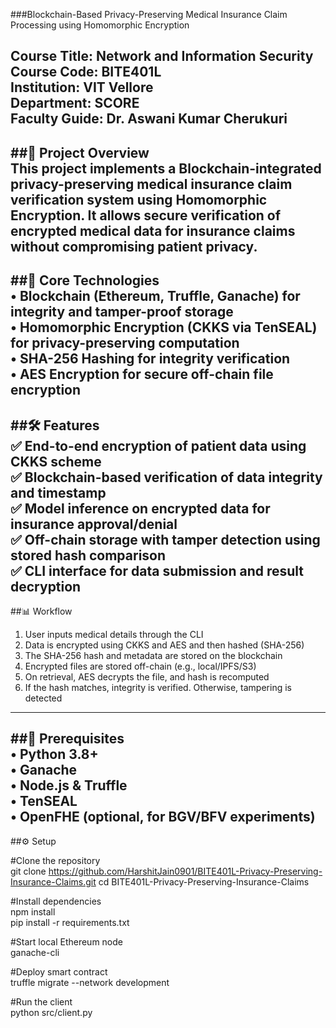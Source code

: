 ###Blockchain-Based Privacy-Preserving Medical Insurance Claim Processing using Homomorphic Encryption

Course Title: Network and Information Security  
Course Code: BITE401L  
Institution: VIT Vellore  
Department: SCORE  
Faculty Guide: Dr. Aswani Kumar Cherukuri
---
##🧠 Project Overview  
This project implements a Blockchain-integrated privacy-preserving medical insurance claim verification system using Homomorphic Encryption. It allows secure verification of encrypted medical data for insurance claims without compromising patient privacy.
---
##🔐 Core Technologies  
• Blockchain (Ethereum, Truffle, Ganache) for integrity and tamper-proof storage  
• Homomorphic Encryption (CKKS via TenSEAL) for privacy-preserving computation  
• SHA-256 Hashing for integrity verification  
• AES Encryption for secure off-chain file encryption
---
##🛠️ Features  
✅ End-to-end encryption of patient data using CKKS scheme  
✅ Blockchain-based verification of data integrity and timestamp  
✅ Model inference on encrypted data for insurance approval/denial  
✅ Off-chain storage with tamper detection using stored hash comparison  
✅ CLI interface for data submission and result decryption
---
##📊 Workflow  
1. User inputs medical details through the CLI  
2. Data is encrypted using CKKS and AES and then hashed (SHA-256)  
3. The SHA-256 hash and metadata are stored on the blockchain  
4. Encrypted files are stored off-chain (e.g., local/IPFS/S3)  
5. On retrieval, AES decrypts the file, and hash is recomputed  
6. If the hash matches, integrity is verified. Otherwise, tampering is detected
---
##🔧 Prerequisites  
• Python 3.8+  
• Ganache  
• Node.js & Truffle  
• TenSEAL  
• OpenFHE (optional, for BGV/BFV experiments)
---
##⚙️ Setup

#Clone the repository  
git clone https://github.com/HarshitJain0901/BITE401L-Privacy-Preserving-Insurance-Claims.git
cd BITE401L-Privacy-Preserving-Insurance-Claims

#Install dependencies  
npm install  
pip install -r requirements.txt

#Start local Ethereum node  
ganache-cli

#Deploy smart contract  
truffle migrate --network development

#Run the client  
python src/client.py
